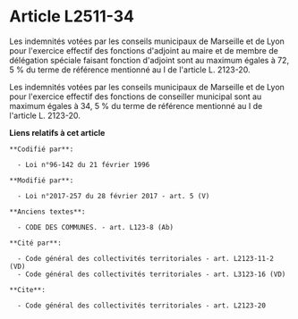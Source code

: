 # Article L2511-34

Les indemnités votées par   les conseils municipaux de Marseille et de Lyon pour l'exercice effectif des fonctions d'adjoint
au maire et de membre de délégation spéciale faisant fonction d'adjoint sont au maximum égales à 72, 5 % du terme de
référence mentionné au I de l'article L. 2123-20. 

Les indemnités votées par   les conseils municipaux de Marseille et de Lyon pour l'exercice effectif des fonctions de
conseiller municipal sont au maximum égales à 34, 5 % du terme de référence mentionné au I de l'article L. 2123-20.

**Liens relatifs à cet article**

	**Codifié par**:

	  - Loi n°96-142 du 21 février 1996

	**Modifié par**:

	  - Loi n°2017-257 du 28 février 2017 - art. 5 (V)

	**Anciens textes**:

	  - CODE DES COMMUNES. - art. L123-8 (Ab)

	**Cité par**:

	  - Code général des collectivités territoriales - art. L2123-11-2 (VD)
	  - Code général des collectivités territoriales - art. L3123-16 (VD)

	**Cite**:

	  - Code général des collectivités territoriales - art. L2123-20
